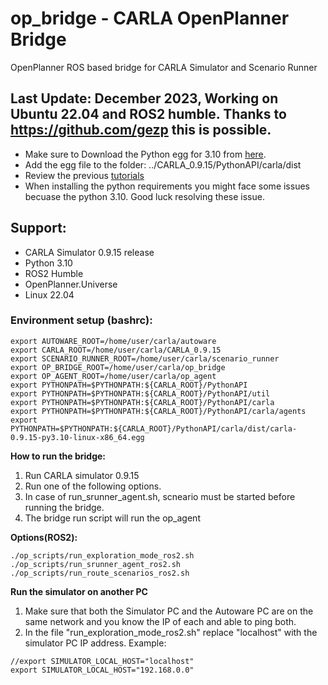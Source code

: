# op_bridge - CARLA OpenPlanner Bridge
OpenPlanner ROS based bridge for CARLA Simulator and Scenario Runner 

## Last Update: December 2023, Working on Ubuntu 22.04 and ROS2 humble. Thanks to https://github.com/gezp this is possible. 
- Make sure to Download the Python egg for 3.10 from [here](https://github.com/gezp/carla_ros/releases/tag/carla-0.9.15-ubuntu-22.04). 
- Add the egg file to the folder: ../CARLA_0.9.15/PythonAPI/carla/dist
- Review the previous [tutorials](https://github.com/orgs/autowarefoundation/discussions/2828)
- When installing the python requirements you might face some issues becuase the python 3.10. Good luck resolving these issue. 

## Support: 
- CARLA Simulator 0.9.15 release 
- Python 3.10 
- ROS2 Humble
- OpenPlanner.Universe
- Linux 22.04

### Environment setup (bashrc): 
```
export AUTOWARE_ROOT=/home/user/carla/autoware
export CARLA_ROOT=/home/user/carla/CARLA_0.9.15
export SCENARIO_RUNNER_ROOT=/home/user/carla/scenario_runner
export OP_BRIDGE_ROOT=/home/user/carla/op_bridge
export OP_AGENT_ROOT=/home/user/carla/op_agent
export PYTHONPATH=$PYTHONPATH:${CARLA_ROOT}/PythonAPI
export PYTHONPATH=$PYTHONPATH:${CARLA_ROOT}/PythonAPI/util
export PYTHONPATH=$PYTHONPATH:${CARLA_ROOT}/PythonAPI/carla
export PYTHONPATH=$PYTHONPATH:${CARLA_ROOT}/PythonAPI/carla/agents
export PYTHONPATH=$PYTHONPATH:${CARLA_ROOT}/PythonAPI/carla/dist/carla-0.9.15-py3.10-linux-x86_64.egg
```

**How to run the bridge:**
1. Run CARLA simulator 0.9.15 
2. Run one of the following options. 
3. In case of run_srunner_agent.sh, scneario must be started before running the bridge. 
4. The bridge run script will run the op_agent

**Options(ROS2):** 
```
./op_scripts/run_exploration_mode_ros2.sh
./op_scripts/run_srunner_agent_ros2.sh
./op_scripts/run_route_scenarios_ros2.sh
```

**Run the simulator on another PC**
1. Make sure that both the Simulator PC and the Autoware PC are on the same network and you know the IP of each and able to ping both. 
2. In the file "run_exploration_mode_ros2.sh" replace "localhost" with the simulator PC IP address. 
Example: 
```
//export SIMULATOR_LOCAL_HOST="localhost"
export SIMULATOR_LOCAL_HOST="192.168.0.0"
```
